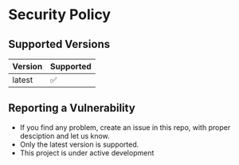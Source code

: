 # Security Policy

## Supported Versions


| Version | Supported          |
| ------- | ------------------ |
| latest   | :white_check_mark: |

## Reporting a Vulnerability

- If you find any problem, create an issue in this repo, with proper desciption and let us know. 
- Only the latest version is supported. 
- This project is under active development
